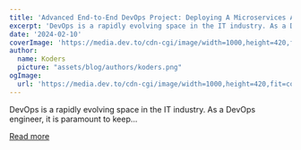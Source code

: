 ```yaml
---
title: 'Advanced End-to-End DevOps Project: Deploying A Microservices APP To AWS EKS using Terraform, Helm, Jenkins And ArgoCD (Part I)'
excerpt: 'DevOps is a rapidly evolving space in the IT industry. As a DevOps engineer, it is paramount to keep...'
date: '2024-02-10'
coverImage: 'https://media.dev.to/cdn-cgi/image/width=1000,height=420,fit=cover,gravity=auto,format=auto/https%3A%2F%2Fdev-to-uploads.s3.amazonaws.com%2Fuploads%2Farticles%2F0a62bdg02bnwbxzilfwy.png'
author:
  name: Koders
  picture: "assets/blog/authors/koders.png"
ogImage:
  url: 'https://media.dev.to/cdn-cgi/image/width=1000,height=420,fit=cover,gravity=auto,format=auto/https%3A%2F%2Fdev-to-uploads.s3.amazonaws.com%2Fuploads%2Farticles%2F0a62bdg02bnwbxzilfwy.png'
---
```


DevOps is a rapidly evolving space in the IT industry. As a DevOps engineer, it is paramount to keep...

[Read more](https://dev.to/kelvinskell/advanced-end-to-end-devops-project-deploying-a-microservices-app-to-aws-eks-using-terraform-helm-jenkins-and-argocd-part-i-3a53)
